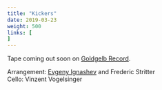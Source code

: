 ```yaml
---
title: "Kickers"
date: 2019-03-23
weight: 500 
links: [
]
---
```

Tape coming out soon on [Goldgelb Record](https://soundcloud.com/goldgelbrecords/).

Arrangement: [Evgeny Ignashev](https://ignashev.com/) and Frederic Stritter  
Cello: Vinzent Vogelsinger


<!--
{{<html>}}
<iframe src="https://open.spotify.com/embed/album/6ow2szLs3BKQHqL4DbFeRk" width="300" height="80" frameborder="0" allowtransparency="true" allow="encrypted-media"></iframe>
{{</html>}}
-->
